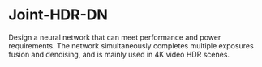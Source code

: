 # Joint-HDR-DN
Design a neural network that can meet performance and power requirements.  The network simultaneously completes multiple exposures fusion and denoising, and is mainly used in 4K video HDR scenes.
